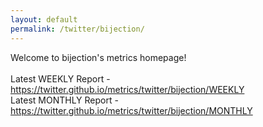 ```yaml
---
layout: default
permalink: /twitter/bijection/
---
```

Welcome to bijection's metrics homepage!
<br><br>
Latest WEEKLY Report - <a href="https://twitter.github.io/metrics/twitter/bijection/WEEKLY">https://twitter.github.io/metrics/twitter/bijection/WEEKLY</a>
<br>
Latest MONTHLY Report - <a href="https://twitter.github.io/metrics/twitter/bijection/MONTHLY">https://twitter.github.io/metrics/twitter/bijection/MONTHLY</a>
<br>
